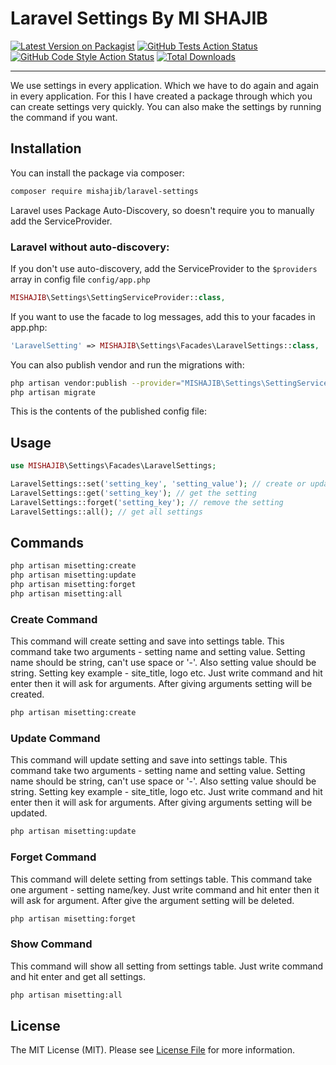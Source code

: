 # Laravel Settings By MI SHAJIB

[![Latest Version on Packagist](https://img.shields.io/packagist/v/vendor_slug/package_slug.svg?style=flat-square)](https://packagist.org/packages/vendor_slug/package_slug)
[![GitHub Tests Action Status](https://img.shields.io/github/workflow/status/vendor_slug/package_slug/run-tests?label=tests)](https://github.com/vendor_slug/package_slug/actions?query=workflow%3Arun-tests+branch%3Amaster)
[![GitHub Code Style Action Status](https://img.shields.io/github/workflow/status/vendor_slug/package_slug/Check%20&%20fix%20styling?label=code%20style)](https://github.com/vendor_slug/package_slug/actions?query=workflow%3A"Check+%26+fix+styling"+branch%3Amaster)
[![Total Downloads](https://img.shields.io/packagist/dt/vendor_slug/package_slug.svg?style=flat-square)](https://packagist.org/packages/vendor_slug/package_slug)

---
We use settings in every application. Which we have to do again and again in every application. For this I have created
a package through which you can create settings very quickly. You can also make the settings by running the command if
you want.

## Installation

You can install the package via composer:

```bash
composer require mishajib/laravel-settings
```

Laravel uses Package Auto-Discovery, so doesn't require you to manually add the ServiceProvider.

### Laravel without auto-discovery:

If you don't use auto-discovery, add the ServiceProvider to the `$providers` array in config file `config/app.php`

```php
MISHAJIB\Settings\SettingServiceProvider::class,
```

If you want to use the facade to log messages, add this to your facades in app.php:

```php
'LaravelSetting' => MISHAJIB\Settings\Facades\LaravelSettings::class,
```

You can also publish vendor and run the migrations with:

```bash
php artisan vendor:publish --provider="MISHAJIB\Settings\SettingServiceProvider"
php artisan migrate
```

This is the contents of the published config file:

## Usage

```php
use MISHAJIB\Settings\Facades\LaravelSettings;

LaravelSettings::set('setting_key', 'setting_value'); // create or update
LaravelSettings::get('setting_key'); // get the setting
LaravelSettings::forget('setting_key'); // remove the setting
LaravelSettings::all(); // get all settings
```

## Commands

```bash
php artisan misetting:create
php artisan misetting:update
php artisan misetting:forget
php artisan misetting:all
```

### Create Command

This command will create setting and save into settings table. This command take two arguments - setting name and
setting value. Setting name should be string, can't use space or '-'. Also setting value should be string. Setting key
example - site_title, logo etc. Just write command and hit enter then it will ask for arguments. After giving arguments
setting will be created.

```bash
php artisan misetting:create
```

### Update Command

This command will update setting and save into settings table. This command take two arguments - setting name and
setting value. Setting name should be string, can't use space or '-'. Also setting value should be string. Setting key
example - site_title, logo etc. Just write command and hit enter then it will ask for arguments. After giving arguments
setting will be updated.

```bash
php artisan misetting:update
```

### Forget Command

This command will delete setting from settings table. This command take one argument - setting name/key. Just write
command and hit enter then it will ask for argument. After give the argument setting will be deleted.

```bash
php artisan misetting:forget
```

### Show Command

This command will show all setting from settings table. Just write command and hit enter and get all settings.

```bash
php artisan misetting:all
```

## License

The MIT License (MIT). Please see [License File](LICENSE.md) for more information.
